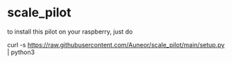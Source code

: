 # scale_pilot
to install this pilot on your raspberry, just do

curl -s https://raw.githubusercontent.com/Auneor/scale_pilot/main/setup.py | python3
